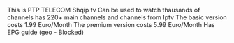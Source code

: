 This is PTP TELECOM Shqip tv
Can be used to watch thausands of channels 
has 220+ main channels and channels from Iptv
The basic version costs 1.99 Euro/Month
The premium version costs 5.99 Euro/Month
Has EPG guide (geo - Blocked)
